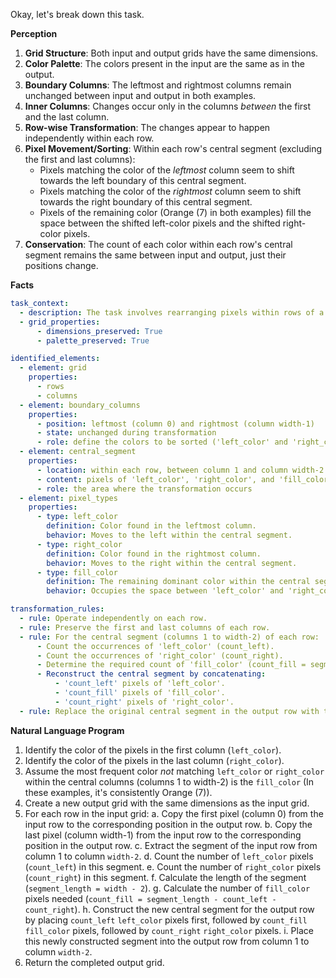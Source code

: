 Okay, let's break down this task.

**Perception**

1.  **Grid Structure**: Both input and output grids have the same dimensions.
2.  **Color Palette**: The colors present in the input are the same as in the output.
3.  **Boundary Columns**: The leftmost and rightmost columns remain unchanged between input and output in both examples.
4.  **Inner Columns**: Changes occur only in the columns *between* the first and the last column.
5.  **Row-wise Transformation**: The changes appear to happen independently within each row.
6.  **Pixel Movement/Sorting**: Within each row's central segment (excluding the first and last columns):
    *   Pixels matching the color of the *leftmost* column seem to shift towards the left boundary of this central segment.
    *   Pixels matching the color of the *rightmost* column seem to shift towards the right boundary of this central segment.
    *   Pixels of the remaining color (Orange (7) in both examples) fill the space between the shifted left-color pixels and the shifted right-color pixels.
7.  **Conservation**: The count of each color within each row's central segment remains the same between input and output, just their positions change.

**Facts**


```yaml
task_context:
  - description: The task involves rearranging pixels within rows of a grid, constrained by fixed boundary columns.
  - grid_properties:
      - dimensions_preserved: True
      - palette_preserved: True

identified_elements:
  - element: grid
    properties:
      - rows
      - columns
  - element: boundary_columns
    properties:
      - position: leftmost (column 0) and rightmost (column width-1)
      - state: unchanged during transformation
      - role: define the colors to be sorted ('left_color' and 'right_color')
  - element: central_segment
    properties:
      - location: within each row, between column 1 and column width-2
      - content: pixels of 'left_color', 'right_color', and 'fill_color'
      - role: the area where the transformation occurs
  - element: pixel_types
    properties:
      - type: left_color
        definition: Color found in the leftmost column.
        behavior: Moves to the left within the central segment.
      - type: right_color
        definition: Color found in the rightmost column.
        behavior: Moves to the right within the central segment.
      - type: fill_color
        definition: The remaining dominant color within the central segment (initially).
        behavior: Occupies the space between 'left_color' and 'right_color' pixels after rearrangement.

transformation_rules:
  - rule: Operate independently on each row.
  - rule: Preserve the first and last columns of each row.
  - rule: For the central segment (columns 1 to width-2) of each row:
      - Count the occurrences of 'left_color' (count_left).
      - Count the occurrences of 'right_color' (count_right).
      - Determine the required count of 'fill_color' (count_fill = segment_length - count_left - count_right).
      - Reconstruct the central segment by concatenating:
          - 'count_left' pixels of 'left_color'.
          - 'count_fill' pixels of 'fill_color'.
          - 'count_right' pixels of 'right_color'.
  - rule: Replace the original central segment in the output row with the reconstructed segment.
```


**Natural Language Program**

1.  Identify the color of the pixels in the first column (`left_color`).
2.  Identify the color of the pixels in the last column (`right_color`).
3.  Assume the most frequent color *not* matching `left_color` or `right_color` within the central columns (columns 1 to width-2) is the `fill_color` (In these examples, it's consistently Orange (7)).
4.  Create a new output grid with the same dimensions as the input grid.
5.  For each row in the input grid:
    a.  Copy the first pixel (column 0) from the input row to the corresponding position in the output row.
    b.  Copy the last pixel (column width-1) from the input row to the corresponding position in the output row.
    c.  Extract the segment of the input row from column 1 to column `width-2`.
    d.  Count the number of `left_color` pixels (`count_left`) in this segment.
    e.  Count the number of `right_color` pixels (`count_right`) in this segment.
    f.  Calculate the length of the segment (`segment_length = width - 2`).
    g.  Calculate the number of `fill_color` pixels needed (`count_fill = segment_length - count_left - count_right`).
    h.  Construct the new central segment for the output row by placing `count_left` `left_color` pixels first, followed by `count_fill` `fill_color` pixels, followed by `count_right` `right_color` pixels.
    i.  Place this newly constructed segment into the output row from column 1 to column `width-2`.
6.  Return the completed output grid.